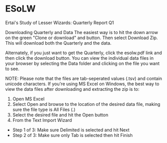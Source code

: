 # ESoLW
Ertai's Study of Lesser Wizards: Quarterly Report Q1

Downloading Quarterly and Data
The easiest way is to hit the down arrow on the green "Clone or download" and button. Then select Download Zip. This will download both the Quarterly and the data.

Alternately, if you just want to get the Quarterly, click the esolw.pdf link and then click the download button. You can view the individual data files in your browser by selecting the Data folder and clicking on the file you want to see.

NOTE: Please note that the files are tab-seperated values (.tsv) and contain  unicode characters. If you're using MS Excel on Windows, the best way to view the data files after downloading and extracting the zip is to:
1. Open MS Excel
2. Select Open and browse to the location of the desired data file, making sure the file type is All Files (*.*)
3. Select the desired file and hit the Open button
4. From the Text Import Wizard
  * Step 1 of 3: Make sure Delimited is selected and hit Next
  * Step 2 of 3: Make sure only Tab is selected then hit Finish
